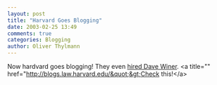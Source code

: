 ```yaml
---
layout: post
title: "Harvard Goes Blogging"
date: 2003-02-25 13:49
comments: true
categories: Blogging
author: Oliver Thylmann
---
```



Now hardvard goes blogging! They even [hired Dave Winer](http://news.com.com/2008-1082-985714.html?tag=fd_nc_1). &lt;a title=&quot;&quot; href=&quot;http://blogs.law.harvard.edu/&quot;&gt;Check this!&lt;/a&gt;


